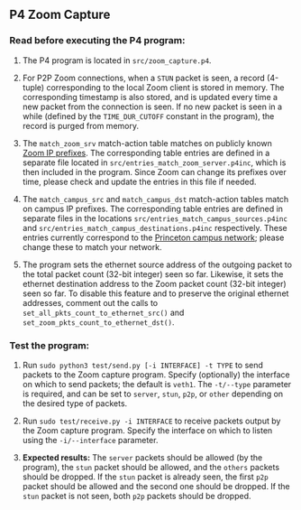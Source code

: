 
## P4 Zoom Capture

### Read before executing the P4 program:

1. The P4 program is located in `src/zoom_capture.p4`.

2. For P2P Zoom connections, when a `STUN` packet is seen, a record (4-tuple) corresponding to the local Zoom client is stored in memory. The corresponding timestamp is also stored, and is updated every time a new packet from the connection is seen. If no new packet is seen in a while (defined by the `TIME_DUR_CUTOFF` constant in the program), the record is purged from memory.

3. The `match_zoom_srv` match-action table matches on publicly known [Zoom IP prefixes](https://support.zoom.us/hc/en-us/articles/201362683-Zoom-network-firewall-or-proxy-server-settings). The corresponding table entries are defined in a separate file located in `src/entries_match_zoom_server.p4inc`, which is then included in the program. Since Zoom can change its prefixes over time, please check and update the entries in this file if needed.

4. The `match_campus_src` and `match_campus_dst` match-action tables match on campus IP prefixes. The corresponding table entries are defined in separate files in the locations `src/entries_match_campus_sources.p4inc` and `src/entries_match_campus_destinations.p4inc` respectively. These entries currently correspond to the [Princeton campus network](https://www.net.princeton.edu/ip-network-ranges.html); please change these to match your network.

5. The program sets the ethernet source address of the outgoing packet to the total packet count (32-bit integer) seen so far. Likewise, it sets the ethernet destination address to the Zoom packet count (32-bit integer) seen so far. To disable this feature and to preserve the original ethernet addresses, comment out the calls to `set_all_pkts_count_to_ethernet_src()` and `set_zoom_pkts_count_to_ethernet_dst()`.

### Test the program:

1. Run `sudo python3 test/send.py [-i INTERFACE] -t TYPE` to send packets to the Zoom capture program. Specify (optionally) the interface on which to send packets; the default is `veth1`. The `-t/--type` parameter is required, and can be set to `server`, `stun`, `p2p`, or `other` depending on the desired type of packets.

2. Run `sudo test/receive.py -i INTERFACE` to receive packets output by the Zoom capture program. Specify the interface on which to listen using the `-i/--interface` parameter.

3. **Expected results:** The `server` packets should be allowed (by the program), the `stun` packet should be allowed, and the `others` packets should be dropped. If the `stun` packet is already seen, the first `p2p` packet should be allowed and the second one should be dropped. If the `stun` packet is not seen, both `p2p` packets should be dropped.

